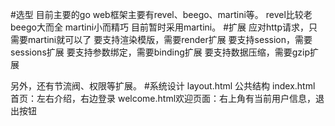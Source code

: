 
#选型
目前主要的go web框架主要有revel、beego、martini等。
revel比较老
beego大而全
martini小而精巧
目前暂时采用martini。
#扩展
应对http请求，只需要martini就可以了
要支持渲染模版，需要render扩展
要支持session，需要sessions扩展
要支持参数绑定，需要binding扩展
要支持数据压缩，需要gzip扩展

另外，还有节流阀、权限等扩展。
#系统设计
layout.html 公共结构
index.html  首页：左右介绍，右边登录
welcome.html欢迎页面：右上角有当前用户信息，退出按钮
